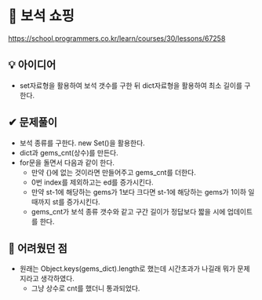 # 🔎 보석 쇼핑

https://school.programmers.co.kr/learn/courses/30/lessons/67258

## 💡 아이디어

- set자료형을 활용하여 보석 갯수를 구한 뒤 dict자료형을 활용하여 최소 길이를 구한다.

## ✔ 문제풀이

- 보석 종류를 구한다. new Set()을 활용한다.
- dict과 gems_cnt(상수)를 만든다.
- for문을 돌면서 다음과 같이 한다.
  - 만약 {}에 없는 것이라면 만들어주고 gems_cnt를 더한다.
  - 0번 index를 제외하고는 ed를 증가시킨다.
  - 만약 st-1에 해당하는 gems가 1보다 크다면 st-1에 해당하는 gems가 1이하 일때까지 st를 증가시킨다.
  - gems_cnt가 보석 종류 갯수와 같고 구간 길이가 정답보다 짧을 시에 업데이트를 한다.

## 🤕 어려웠던 점

- 원래는 Object.keys(gems_dict).length로 했는데 시간초과가 나길래 뭐가 문제지라고 생각하였다.
  - 그냥 상수로 cnt를 했더니 통과되었다.
